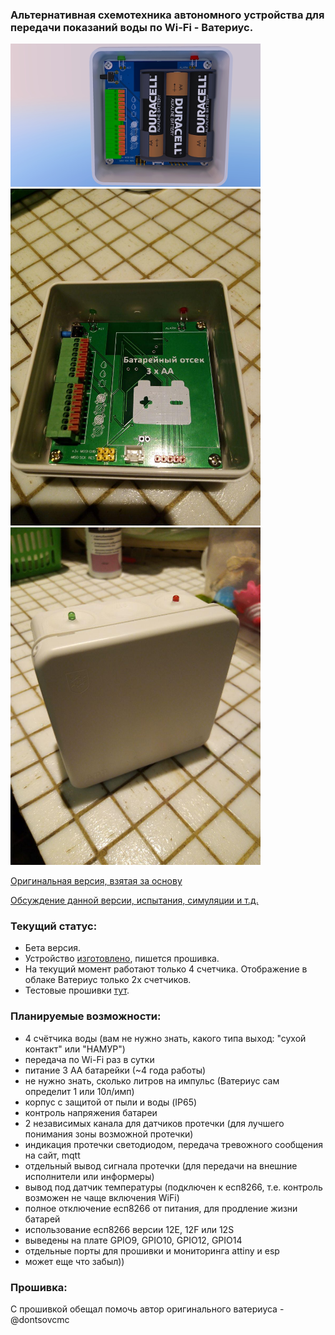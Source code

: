 ### Альтернативная схемотехника автономного устройства для передачи показаний воды по Wi-Fi - Ватериус.

<img src="https://github.com/badenbaden/Waterius-Attiny84-ESP12F/blob/master/Visualization/abb-ap9-3.jpg" data-canonical-src="https://github.com/badenbaden/Waterius-Attiny84-ESP12F/blob/master/Visualization/abb-ap9-3.jpg" width="400"/>
<img src="https://github.com/badenbaden/Waterius-Attiny84-ESP12F/blob/master/Foto/%D0%92%20%D0%BA%D0%BE%D1%80%D0%BF%D1%83%D1%81%D0%B5%202.jpg" width="400"/>
<img src="https://github.com/badenbaden/Waterius-Attiny84-ESP12F/blob/master/Foto/%D0%92%20%D0%BA%D0%BE%D1%80%D0%BF%D1%83%D1%81%D0%B5%203.jpg" width="400"/>


[Оригинальная версия, взятая за основу](https://github.com/dontsovcmc/waterius/)

[Обсуждение данной версии, испытания, симуляции и т.д.](https://github.com/dontsovcmc/waterius/issues/128)

### Текущий статус:
- Бета версия.
- Устройство [изготовлено](https://github.com/badenbaden/Waterius-Attiny84-ESP12F/tree/master/Foto), пишется прошивка.
- На текущий момент работают только 4 счетчика. Отображение в облаке Ватериус только 2х счетчиков.
- Тестовые прошивки [тут](https://github.com/badenbaden/Waterius-Attiny84-ESP12F/tree/master/Firmware/FirstBeta).

### Планируемые возможности:
- 4 счётчика воды (вам не нужно знать, какого типа выход: "сухой контакт" или "НАМУР")
- передача по Wi-Fi раз в сутки
- питание 3 АА батарейки (~4 года работы)
- не нужно знать, сколько литров на импульс (Ватериус сам определит 1 или 10л/имп)
- корпус с защитой от пыли и воды (IP65) 
- контроль напряжения батареи
- 2 независимых канала для датчиков протечки (для лучшего понимания зоны возможной протечки)
- индикация протечки светодиодом, передача тревожного сообщения на сайт, mqtt
- отдельный вывод сигнала протечки (для передачи на внешние исполнители или информеры)
- вывод под датчик температуры (подключен к есп8266, т.е. контроль возможен не чаще включения WiFi)
- полное отключение есп8266 от питания, для продление жизни батарей
- использование есп8266 версии 12E, 12F или 12S
- выведены на плате GPIO9, GPIO10, GPIO12, GPIO14
- отдельные порты для прошивки и мониторинга attiny и esp
- может еще что забыл))

### Прошивка:
С прошивкой обещал помочь автор оригинального ватериуса - @dontsovcmc
